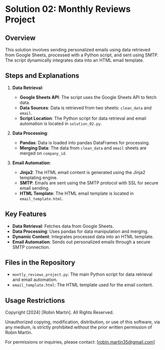 # Solution 02: Monthly Reviews Project

## Overview
This solution involves sending personalized emails using data retrieved from Google Sheets, processed with a Python script, and sent using SMTP. The script dynamically integrates data into an HTML email template.

## Steps and Explanations

1. **Data Retrieval**:
    - **Google Sheets API**: The script uses the Google Sheets API to fetch data.
    - **Data Sources**: Data is retrieved from two sheets: `clean_data` and `email`.
    - **Script Location**: The Python script for data retrieval and email automation is located in `solution_02.py`.

2. **Data Processing**:
    - **Pandas**: Data is loaded into pandas DataFrames for processing.
    - **Merging Data**: The data from `clean_data` and `email` sheets are merged on `company_id`.

3. **Email Automation**:
    - **Jinja2**: The HTML email content is generated using the Jinja2 templating engine.
    - **SMTP**: Emails are sent using the SMTP protocol with SSL for secure email sending.
    - **HTML Template**: The HTML email template is located in `email_template.html`.

## Key Features
- **Data Retrieval**: Fetches data from Google Sheets.
- **Data Processing**: Uses pandas for data manipulation and merging.
- **Dynamic Content**: Integrates processed data into an HTML template.
- **Email Automation**: Sends out personalized emails through a secure SMTP connection.


## Files in the Repository

- `montly_reviews_project.py`: The main Python script for data retrieval and email automation.
- `email_template.html`: The HTML template used for the email content.

## Usage Restrictions
Copyright [2024] [Robin Martin]. All Rights Reserved.

Unauthorized copying, modification, distribution, or use of this software, via any medium, is strictly prohibited without the prior written permission of Robin Martin.

For permissions or inquiries, please contact: [robin.martin35@gmail.com]
